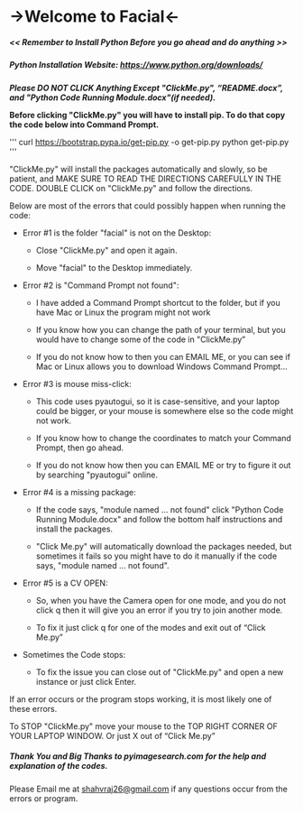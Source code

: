 # ->Welcome to Facial<-
 
 
##### << Remember to Install Python Before you go ahead and do anything >>

##### Python Installation Website: https://www.python.org/downloads/

***Please DO NOT CLICK Anything Except "ClickMe.py", “README.docx”, and "Python Code Running Module.docx"(if needed).***

**Before clicking "ClickMe.py" you will have to install pip.
To do that copy the code below into Command Prompt.**

'''
curl https://bootstrap.pypa.io/get-pip.py -o get-pip.py
python get-pip.py
'''

"ClickMe.py" will install the packages automatically and slowly, so be patient, and MAKE SURE TO READ THE DIRECTIONS CAREFULLY IN THE CODE. 
DOUBLE CLICK on "ClickMe.py" and follow the directions.

Below are most of the errors that could possibly happen when running the code:

- Error #1 is the folder "facial" is not on the Desktop:
      
     -	Close "ClickMe.py" and open it again.

     -	Move "facial" to the Desktop immediately.

- Error #2 is "Command Prompt not found":
     
     - I have added a Command Prompt shortcut to the folder, but if you have Mac or Linux the program might not work

     -	If you know how you can change the path of your terminal, but you would have to change some of the code in "ClickMe.py”

     -	If you do not know how to then you can EMAIL ME, or you can see if Mac or Linux allows you to download Windows Command Prompt...

- Error #3 is mouse miss-click:
      
     -	This code uses pyautogui, so it is case-sensitive, and your laptop could be bigger, or your mouse is somewhere else so the code might not work.

     -	If you know how to change the coordinates to match your Command Prompt, then go ahead.
  
     -	If you do not know how then you can EMAIL ME or try to figure it out by searching "pyautogui" online. 

- Error #4 is a missing package:
     
     -	If the code says, "module named ... not found" click "Python Code Running Module.docx" and follow the bottom half instructions and install the packages. 

     -	"Click Me.py" will automatically download the packages needed, but sometimes it fails so you might have to do it manually if the code says, "module named ... not found".

- Error #5 is a CV OPEN:
     
     -	So, when you have the Camera open for one mode, and you do not click q then it will give you an error if you try to join another mode. 

     -	To fix it just click q for one of the modes and exit out of “Click Me.py”

- Sometimes the Code stops:
     
     -	To fix the issue you can close out of "ClickMe.py" and open a new instance or just click Enter.

If an error occurs or the program stops working, it is most likely one of these errors.

To STOP "ClickMe.py" move your mouse to the TOP RIGHT CORNER OF YOUR LAPTOP WINDOW. Or just X out of “Click Me.py”

##### Thank You and Big Thanks to pyimagesearch.com for the help and explanation of the codes. 

Please Email me at shahvraj26@gmail.com if any questions occur from the errors or program.
